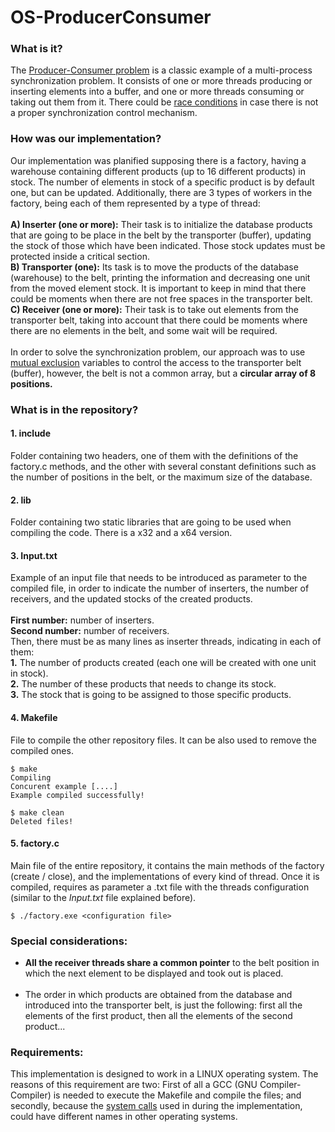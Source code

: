 # OS-ProducerConsumer

### What is it?

The <a href="https://en.wikipedia.org/wiki/Producer–consumer_problem">Producer-Consumer problem</a> is a classic example of a multi-process synchronization problem. It consists of one or more threads producing or inserting elements into a buffer, and one or more threads consuming or taking out them from it. There could be <a href="https://en.wikipedia.org/wiki/Race_condition">race conditions</a> in case there is not a proper synchronization control mechanism.

### How was our implementation?

Our implementation was planified supposing there is a factory, having a warehouse containing different products (up to 16 different products) in stock. The number of elements in stock of a specific product is by default one, but can be updated. Additionally, there are 3 types of workers in the factory, being each of them represented by a type of thread:<br>
<br>
<b>A) Inserter (one or more):</b> Their task is to initialize the database products that are going to be place in the belt by the transporter (buffer), updating the stock of those which have been indicated. Those stock updates must be protected inside a critical section.
<br>
<b>B) Transporter (one):</b> Its task is to move the products of the database (warehouse) to the belt, printing the information and decreasing one unit from the moved element stock. It is important to keep in mind that there could be moments when there are not free spaces in the transporter belt.
<br>
<b>C) Receiver (one or more):</b> Their task is to take out elements from the transporter belt, taking into account that there could be moments where there are no elements in the belt, and some wait will be required.<br>
<br>
In order to solve the synchronization problem, our approach was to use <a href="https://en.wikipedia.org/wiki/Mutual_exclusion">mutual exclusion</a> variables to control the access to the transporter belt (buffer), however, the belt is not a common array, but a <b>circular array of 8 positions.</b>

### What is in the repository?

#### 1. include
Folder containing two headers, one of them with the definitions of the factory.c methods, and the other with several constant definitions such as the number of positions in the belt, or the maximum size of the database.

#### 2. lib
Folder containing two static libraries that are going to be used when compiling the code. There is a x32 and a x64 version.

#### 3. Input.txt
Example of an input file that needs to be introduced as parameter to the compiled file, in order to indicate the number of inserters, the number of receivers, and the updated stocks of the created products.<br>
<br>
<b>First number:</b> number of inserters.
<br>
<b>Second number:</b> number of receivers.
<br>
Then, there must be as many lines as inserter threads, indicating in each of them:
<br>
<b>1.</b> The number of products created (each one will be created with one unit in stock).<br>
<b>2.</b> The number of these products that needs to change its stock.<br>
<b>3.</b> The stock that is going to be assigned to those specific products.

#### 4. Makefile
File to compile the other repository files. It can be also used to remove the compiled ones.

```shell
$ make
Compiling
Concurent example [....]
Example compiled successfully!
```

```shell
$ make clean
Deleted files!
```

#### 5. factory.c
Main file of the entire repository, it contains the main methods of the factory (create / close), and the implementations of every kind of thread. Once it is compiled, requires as parameter a .txt file with the threads configuration (similar to the <i>Input.txt</i> file explained before).

```shell
$ ./factory.exe <configuration file>
```

### Special considerations:

* <b>All the receiver threads share a common pointer</b> to the belt position in which the next element to be displayed and took out is placed.
<br><br>
* The order in which products are obtained from the database and introduced into the transporter belt, is just the following: first all the elements of the first product, then all the elements of the second product...

### Requirements:

This implementation is designed to work in a LINUX operating system. The reasons of this requirement are two: First of all a GCC (GNU Compiler-Compiler) is needed to execute the Makefile and compile the files; and secondly, because the <a href="https://en.wikipedia.org/wiki/System_call">system calls</a> used in during the implementation, could have different names in other operating systems.
